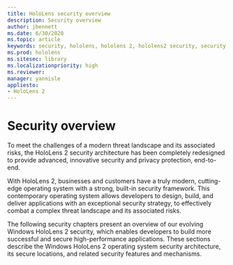 ```yaml
---
title: HoloLens security overview
description: Security overview
author: jbennett
ms.date: 6/30/2020
ms.topic: article
keywords: security, hololens, hololens 2, hololens2 security, security overview
ms.prod: hololens
ms.sitesec: library
ms.localizationpriority: high
ms.reviewer: 
manager: yannisle
appliesto:
- HoloLens 2
---
```


# Security overview

To meet the challenges of a modern threat landscape and its associated risks, the HoloLens 2 security architecture has been completely redesigned to provide advanced, innovative security and privacy protection, end-to-end.

With HoloLens 2, businesses and customers have a truly modern, cutting-edge operating system with a strong, built-in security framework. This contemporary operating system allows developers to design, build, and deliver applications with an exceptional security strategy, to effectively combat a complex threat landscape and its associated risks. 

The following security chapters present an overview of our evolving Windows HoloLens 2 security, which enables developers to build more successful and secure high-performance applications. These sections describe the Windows HoloLens 2 operating system security architecture, its secure locations, and related security features and mechanisms.
